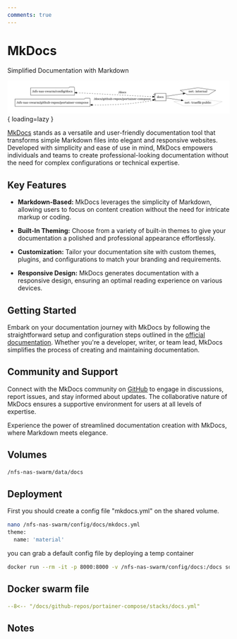 ```yaml
---
comments: true
---
```


# MkDocs

Simplified Documentation with Markdown

![docs diagram](../assets/diagrams/docs.png){ loading=lazy }

[MkDocs](https://www.mkdocs.org/) stands as a versatile and user-friendly documentation tool that transforms simple Markdown files into elegant and responsive websites. Developed with simplicity and ease of use in mind, MkDocs empowers individuals and teams to create professional-looking documentation without the need for complex configurations or technical expertise.

## Key Features

- **Markdown-Based:** MkDocs leverages the simplicity of Markdown, allowing users to focus on content creation without the need for intricate markup or coding.

- **Built-In Theming:** Choose from a variety of built-in themes to give your documentation a polished and professional appearance effortlessly.

- **Customization:** Tailor your documentation site with custom themes, plugins, and configurations to match your branding and requirements.

- **Responsive Design:** MkDocs generates documentation with a responsive design, ensuring an optimal reading experience on various devices.

## Getting Started

Embark on your documentation journey with MkDocs by following the straightforward setup and configuration steps outlined in the [official documentation](https://www.mkdocs.org/). Whether you're a developer, writer, or team lead, MkDocs simplifies the process of creating and maintaining documentation.

## Community and Support

Connect with the MkDocs community on [GitHub](https://github.com/mkdocs/mkdocs) to engage in discussions, report issues, and stay informed about updates. The collaborative nature of MkDocs ensures a supportive environment for users at all levels of expertise.

Experience the power of streamlined documentation creation with MkDocs, where Markdown meets elegance.


## Volumes

```bash
/nfs-nas-swarm/data/docs
```

## Deployment

First you should create a config file "mkdocs.yml" on the shared volume.

```bash
nano /nfs-nas-swarm/config/docs/mkdocs.yml
theme:
  name: 'material'
```

you can grab a default config file by deploying a temp container

```bash
docker run --rm -it -p 8000:8000 -v /nfs-nas-swarm/config/docs:/docs squidfunk/mkdocs-material 
```

## Docker swarm file
``` yaml linenums="1" 
--8<-- "/docs/github-repos/portainer-compose/stacks/docs.yml"
```


## Notes

